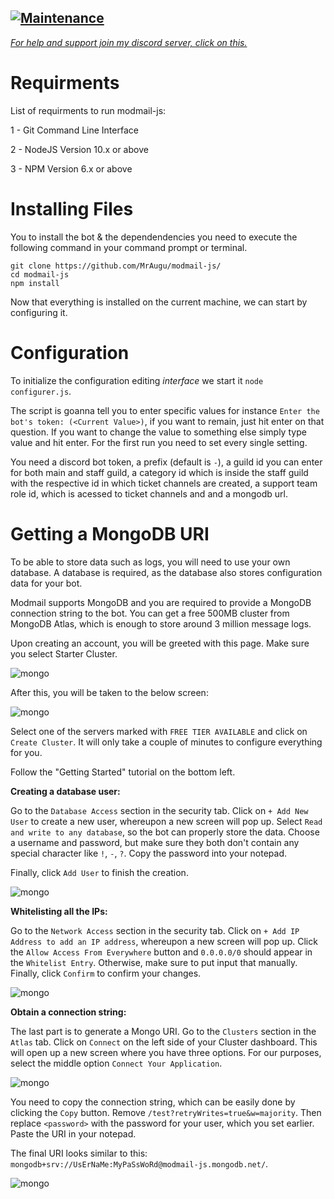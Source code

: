 [![Maintenance](https://img.shields.io/badge/Maintained%3F-yes-green.svg)](https://GitHub.com/Naereen/StrapDown.js/graphs/commit-activity)
---
*[For help and support join my discord server, click on this.](https://discord.gg/rk7cVyk)*

# Requirments
List of requirments to run modmail-js:

1 - Git Command Line Interface

2 - NodeJS Version 10.x or above

3 - NPM Version 6.x or above

# Installing Files
You to install the bot & the dependendencies you need to execute the following command in your command prompt or terminal.
```
git clone https://github.com/MrAugu/modmail-js/
cd modmail-js
npm install
```
Now that everything is installed on the current machine, we can start by configuring it.

# Configuration
To initialize the configuration editing *interface* we start it `node configurer.js`.

The script is goanna tell you to enter specific values for instance `Enter the bot's token: (<Current Value>)`, if you want <Current Value> to remain, just hit enter on that question. If you want to change the value to something else simply type value and hit enter. For the first run you need to set every single setting.

You need a discord bot token, a prefix (default is `-`), a guild id you can enter for both main and staff guild, a category id which is inside the staff guild with the respective id in which ticket channels are created, a support team role id, which is acessed to ticket channels and and a mongodb url.

# Getting a MongoDB URI
To be able to store data such as logs, you will need to use your own database. A database is required, as the database also stores configuration data for your bot.


Modmail supports MongoDB and you are required to provide a MongoDB connection string to the bot. You can get a free 500MB cluster from MongoDB Atlas, which is enough to store around 3 million message logs.


Upon creating an account, you will be greeted with this page. Make sure you select Starter Cluster.

<img src="https://user-images.githubusercontent.com/44692189/64170897-1297a600-ce73-11e9-910e-38b78c3ac315.jpg" alt="mongo">

After this, you will be taken to the below screen:

<img src="https://user-images.githubusercontent.com/44692189/64170901-14fa0000-ce73-11e9-8f17-dc0f751a7492.jpg" alt="mongo">

Select one of the servers marked with `FREE TIER AVAILABLE` and click on `Create Cluster`. It will only take a couple of minutes to configure everything for you.


Follow the "Getting Started" tutorial on the bottom left.

**Creating a database user:**

Go to the `Database Access` section in the security tab. Click on `+ Add New User` to create a new user, whereupon a new screen will pop up. Select `Read and write to any database`, so the bot can properly store the data. Choose a username and password, but make sure they both don't contain any special character like `!`, `-`, `?`. Copy the password into your notepad.

Finally, click `Add User` to finish the creation.

<img src="https://camo.githubusercontent.com/c7dec2c72cb99015509a6b385123bc0851163139/68747470733a2f2f692e696d6775722e636f6d2f70646f38474c672e706e67" alt="mongo">

**Whitelisting all the IPs:**

Go to the `Network Access` section in the security tab. Click on `+ Add IP Address to add an IP address`, whereupon a new screen will pop up. Click the `Allow Access From Everywhere` button and `0.0.0.0/0` should appear in the `Whitelist Entry`. Otherwise, make sure to put input that manually. Finally, click `Confirm` to confirm your changes.

<img src="https://camo.githubusercontent.com/189a1a0b4f4c48b9a1f47e9f5efd943002b9ac1e/68747470733a2f2f692e696d6775722e636f6d2f684d455a7734512e706e67" alt="mongo">

**Obtain a connection string:**

The last part is to generate a Mongo URI. Go to the `Clusters` section in the `Atlas` tab. Click on `Connect` on the left side of your Cluster dashboard. This will open up a new screen where you have three options. For our purposes, select the middle option `Connect Your Application`.

<img src="https://camo.githubusercontent.com/ff93c12255a62f3d4232682375683c87ba193d91/68747470733a2f2f692e696d6775722e636f6d2f526c7653676d682e706e67" alt="mongo">

You need to copy the connection string, which can be easily done by clicking the `Copy` button. Remove `/test?retryWrites=true&w=majority`. Then replace `<password>` with the password for your user, which you set earlier. Paste the URI in your notepad.

The final URI looks similar to this: `mongodb+srv://UsErNaMe:MyPaSsWoRd@modmail-js.mongodb.net/`.

<img src="https://camo.githubusercontent.com/44b2a550a88183dfbd7f6deb5fc608e73c799609/68747470733a2f2f692e696d6775722e636f6d2f55494168725a312e706e67" alt="mongo">
